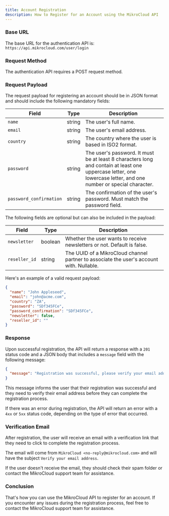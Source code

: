 ```yaml
---
title: Account Registration
description: How to Register for an Account using the MikroCloud API
---
```


### Base URL

The base URL for the authentication API is: `https://api.mikrocloud.com/user/login`

### Request Method

The authentication API requires a POST request method.

### Request Payload

The request payload for registering an account should be in JSON format and should include the following mandatory fields:

| Field                   | Type   | Description                                                                                                                                                      |
| ----------------------- | ------ | ---------------------------------------------------------------------------------------------------------------------------------------------------------------- |
| `name`                  | string | The user's full name.                                                                                                                                            |
| `email`                 | string | The user's email address.                                                                                                                                        |
| `country`               | string | The country where the user is based in ISO2 format.                                                                                                              |
| `password`              | string | The user's password. It must be at least 8 characters long and contain at least one uppercase letter, one lowercase letter, and one number or special character. |
| `password_confirmation` | string | The confirmation of the user's password. Must match the password field.                                                                                          |

The following fields are optional but can also be included in the payload:

| Field         | Type    | Description                                                                              |
| ------------- | ------- | ---------------------------------------------------------------------------------------- |
| `newsletter`  | boolean | Whether the user wants to receive newsletters or not. Default is false.                  |
| `reseller_id` | string  | The UUID of a MikroCloud channel partner to associate the user's account with. Nullable. |

Here's an example of a valid request payload:

```json
{
  "name": "John Appleseed",
  "email": "john@acme.com",
  "country": "ZA",
  "password": "SDf345FCe",
  "password_confirmation": "SDf345FCe",
  "newsletter": false,
  "reseller_id": ""
}
```

### Response

Upon successful registration, the API will return a response with a `201` status code and a JSON body that includes a `message` field with the following message:

```json
{
  "message": "Registration was successful, please verify your email address"
}
```

This message informs the user that their registration was successful and they need to verify their email address before they can complete the registration process.

If there was an error during registration, the API will return an error with a `4xx` or `5xx` status code, depending on the type of error that occurred.

### Verification Email

After registration, the user will receive an email with a verification link that they need to click to complete the registration process.

The email will come from `MikroCloud <no-reply@mikrocloud.com>` and will have the subject `Verify your email address`.

If the user doesn't receive the email, they should check their spam folder or contact the MikroCloud support team for assistance.

### Conclusion

That's how you can use the MikroCloud API to register for an account. If you encounter any issues during the registration process, feel free to contact the MikroCloud support team for assistance.
